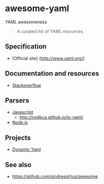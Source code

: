 # awesome-yaml

YAML awesomeness

> A curated list of YAML resources

## Specification

- [Official site] (http://www.yaml.org/)

## Documentation and resources

- [Stackoverflow](http://stackoverflow.com/questions/tagged/yaml)

## Parsers

- [Javascript](https://github.com/nodeca/js-yaml)
    - http://nodeca.github.io/js-yaml/
- [Node.js](https://www.npmjs.com/search?q=yaml)

## Projects
- [Dynamic Yaml](https://github.com/dreftymac/dynamic.yaml)

## See also

* https://github.com/sindresorhus/awesome
